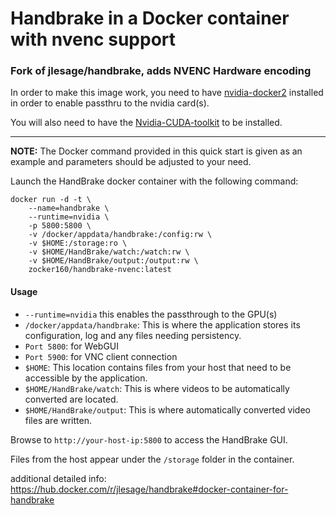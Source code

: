 # Handbrake in a Docker container with nvenc support

### Fork of jlesage/handbrake, adds NVENC Hardware encoding

In order to make this image work, you need to have [nvidia-docker2](https://github.com/NVIDIA/nvidia-docker) installed in order to enable passthru to the nvidia card(s).

You will also need to have the [Nvidia-CUDA-toolkit](https://developer.nvidia.com/cuda-downloads?target_os=Linux&target_arch=x86_64)  to be installed.

---

**NOTE:** The Docker command provided in this quick start is given as an example and parameters should be adjusted to your need.


Launch the HandBrake docker container with the following command:
```
docker run -d -t \
    --name=handbrake \
    --runtime=nvidia \
    -p 5800:5800 \
    -v /docker/appdata/handbrake:/config:rw \
    -v $HOME:/storage:ro \
    -v $HOME/HandBrake/watch:/watch:rw \
    -v $HOME/HandBrake/output:/output:rw \
    zocker160/handbrake-nvenc:latest
```
#### Usage

- `--runtime=nvidia` this enables the passthrough to the GPU(s)
- `/docker/appdata/handbrake`: This is where the application stores its configuration, log and any files needing persistency.
- `Port 5800`: for WebGUI
- `Port 5900`: for VNC client connection
- `$HOME`: This location contains files from your host that need to be accessible by the application.
- `$HOME/HandBrake/watch`: This is where videos to be automatically converted are located.
- `$HOME/HandBrake/output`: This is where automatically converted video files are written.

Browse to `http://your-host-ip:5800` to access the HandBrake GUI. 

Files from the host appear under the `/storage` folder in the container.

additional detailed info:
<https://hub.docker.com/r/jlesage/handbrake#docker-container-for-handbrake>
